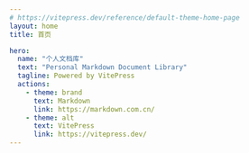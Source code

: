 ```yaml
---
# https://vitepress.dev/reference/default-theme-home-page
layout: home
title: 首页

hero:
  name: "个人文档库"
  text: "Personal Markdown Document Library"
  tagline: Powered by VitePress
  actions:
    - theme: brand
      text: Markdown
      link: https://markdown.com.cn/
    - theme: alt
      text: VitePress
      link: https://vitepress.dev/
---
```


